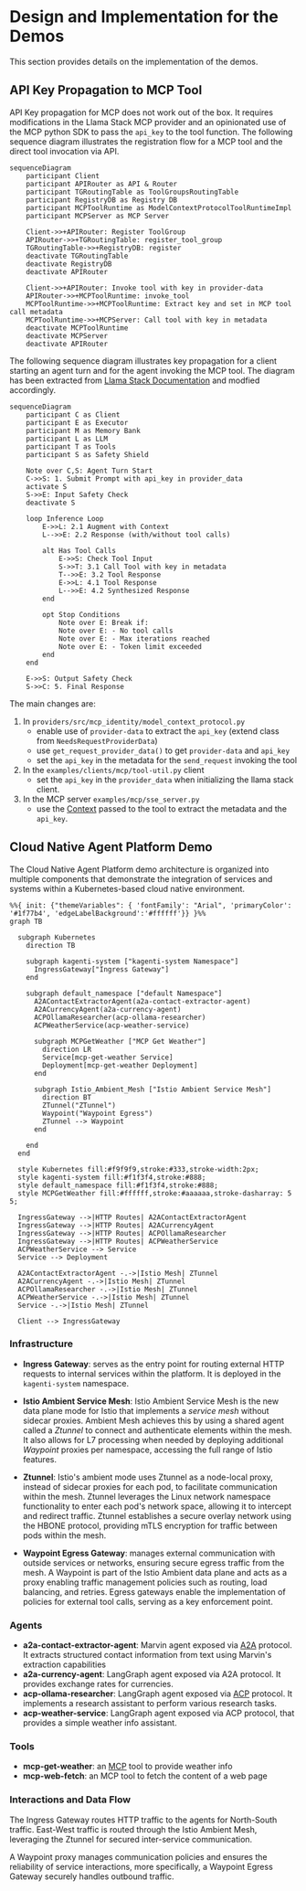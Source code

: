 # Design and Implementation for the Demos

This section provides details on the implementation of the demos.

## API Key Propagation to MCP Tool

API Key propagation for MCP does not work out of the box. It requires modifications in the Llama Stack MCP
provider and an opinionated use of the MCP python SDK to pass the `api_key` to the tool function. The following
sequence diagram illustrates the registration flow for a MCP tool and the direct tool invocation via API.

```mermaid
sequenceDiagram
    participant Client
    participant APIRouter as API & Router
    participant TGRoutingTable as ToolGroupsRoutingTable
    participant RegistryDB as Registry DB
    participant MCPToolRuntime as ModelContextProtocolToolRuntimeImpl
    participant MCPServer as MCP Server

    Client->>+APIRouter: Register ToolGroup 
    APIRouter->>+TGRoutingTable: register_tool_group
    TGRoutingTable->>+RegistryDB: register
    deactivate TGRoutingTable
    deactivate RegistryDB
    deactivate APIRouter

    Client->>+APIRouter: Invoke tool with key in provider-data
    APIRouter->>+MCPToolRuntime: invoke_tool
    MCPToolRuntime->>+MCPToolRuntime: Extract key and set in MCP tool call metadata
    MCPToolRuntime->>+MCPServer: Call tool with key in metadata
    deactivate MCPToolRuntime
    deactivate MCPServer
    deactivate APIRouter
```

The following sequence diagram illustrates key propagation for a client starting an agent 
turn and for the agent invoking the MCP tool.  The diagram has been extracted from 
[Llama Stack Documentation](https://llama-stack.readthedocs.io/en/latest/building_applications/agent_execution_loop.html)
and modfied accordingly.


```mermaid
sequenceDiagram
    participant C as Client
    participant E as Executor
    participant M as Memory Bank
    participant L as LLM
    participant T as Tools
    participant S as Safety Shield

    Note over C,S: Agent Turn Start
    C->>S: 1. Submit Prompt with api_key in provider_data
    activate S
    S->>E: Input Safety Check
    deactivate S

    loop Inference Loop
        E->>L: 2.1 Augment with Context
        L-->>E: 2.2 Response (with/without tool calls)

        alt Has Tool Calls
            E->>S: Check Tool Input
            S->>T: 3.1 Call Tool with key in metadata
            T-->>E: 3.2 Tool Response
            E->>L: 4.1 Tool Response
            L-->>E: 4.2 Synthesized Response
        end

        opt Stop Conditions
            Note over E: Break if:
            Note over E: - No tool calls
            Note over E: - Max iterations reached
            Note over E: - Token limit exceeded
        end
    end

    E->>S: Output Safety Check
    S->>C: 5. Final Response
```

The main changes are:

1. In `providers/src/mcp_identity/model_context_protocol.py`
    - enable use of `provider-data` to extract the `api_key` (extend class from `NeedsRequestProviderData`)
    - use `get_request_provider_data()` to get `provider-data` and `api_key`
    - set the `api_key` in the metadata for the `send_request` invoking the tool
2. In the `examples/clients/mcp/tool-util.py` client
    - set the `api_key` in the `provider_data` when initializing the llama stack client.
3. In the MCP server `examples/mcp/sse_server.py`
    - use the [Context](https://github.com/modelcontextprotocol/python-sdk/blob/1691b905e22faa94f45e42ca5dfd87927362be5a/src/mcp/server/fastmcp/server.py#L553) passed to the tool to extract the metadata and the `api_key`.

## Cloud Native Agent Platform Demo

The Cloud Native Agent Platform demo architecture is organized into multiple components that  demonstrate the integration of services and systems within a Kubernetes-based cloud native environment.

```mermaid
%%{ init: {"themeVariables": { 'fontFamily': "Arial", 'primaryColor': '#1f77b4', 'edgeLabelBackground':'#ffffff'}} }%%
graph TB

  subgraph Kubernetes
    direction TB
    
    subgraph kagenti-system ["kagenti-system Namespace"]
      IngressGateway["Ingress Gateway"]
    end

    subgraph default_namespace ["default Namespace"]
      A2AContactExtractorAgent(a2a-contact-extractor-agent)
      A2ACurrencyAgent(a2a-currency-agent)
      ACPOllamaResearcher(acp-ollama-researcher)
      ACPWeatherService(acp-weather-service)
      
      subgraph MCPGetWeather ["MCP Get Weather"]
        direction LR
        Service[mcp-get-weather Service]
        Deployment[mcp-get-weather Deployment]
      end

      subgraph Istio_Ambient_Mesh ["Istio Ambient Service Mesh"]
        direction BT
        ZTunnel("ZTunnel")
        Waypoint("Waypoint Egress")
        ZTunnel --> Waypoint
      end

    end
  end
  
  style Kubernetes fill:#f9f9f9,stroke:#333,stroke-width:2px;
  style kagenti-system fill:#f1f3f4,stroke:#888;
  style default_namespace fill:#f1f3f4,stroke:#888;
  style MCPGetWeather fill:#ffffff,stroke:#aaaaaa,stroke-dasharray: 5 5;

  IngressGateway -->|HTTP Routes| A2AContactExtractorAgent
  IngressGateway -->|HTTP Routes| A2ACurrencyAgent
  IngressGateway -->|HTTP Routes| ACPOllamaResearcher
  IngressGateway -->|HTTP Routes| ACPWeatherService
  ACPWeatherService --> Service
  Service --> Deployment

  A2AContactExtractorAgent -.->|Istio Mesh| ZTunnel
  A2ACurrencyAgent -.->|Istio Mesh| ZTunnel
  ACPOllamaResearcher -.->|Istio Mesh| ZTunnel
  ACPWeatherService -.->|Istio Mesh| ZTunnel
  Service -.->|Istio Mesh| ZTunnel

  Client --> IngressGateway
```

### Infrastructure

- **Ingress Gateway**: serves as the entry point for routing external HTTP requests to internal services within the platform.
It is deployed in the `kagenti-system` namespace.

- **Istio Ambient Service Mesh**: Istio Ambient Service Mesh is the new data plane mode for Istio that implements a *service mesh* without sidecar proxies. Ambient Mesh achieves this by using a shared agent called a *Ztunnel* to connect and authenticate elements within the mesh. It also allows for L7 processing when needed by deploying additional *Waypoint* proxies per namespace, accessing the full range of Istio features. 

- **Ztunnel**: Istio's ambient mode uses Ztunnel as a node-local proxy, instead of sidecar proxies for each pod, to facilitate communication within the mesh. Ztunnel leverages the Linux network namespace functionality to enter each pod's network space, allowing it to intercept and redirect traffic. Ztunnel establishes a secure overlay network using the HBONE protocol, providing mTLS encryption for traffic between pods within the mesh.

- **Waypoint Egress Gateway**: manages external communication with outside services or networks, ensuring secure egress traffic from the mesh. A Waypoint is part of the Istio Ambient data plane and acts as a proxy enabling traffic management policies such as routing, load balancing, and retries. Egress gateways enable the implementation of policies for external tool calls, serving as a key enforcement point.

 
### Agents

- **a2a-contact-extractor-agent**: Marvin agent exposed via [A2A](https://google.github.io/A2A) protocol. 
It extracts structured contact information from text using Marvin's extraction capabilities
- **a2a-currency-agent**: LangGraph agent exposed via A2A protocol. It provides exchange rates for currencies.
- **acp-ollama-researcher**: LangGraph agent exposed via [ACP](https://agentcommunicationprotocol.dev/introduction/welcome) protocol.
It implements a research assistant to perform various research tasks.
- **acp-weather-service**: LangGraph agent exposed via ACP protocol, that provides a simple weather info assistant.

### Tools 

- **mcp-get-weather**: an [MCP](https://modelcontextprotocol.io) tool to provide weather info
- **mcp-web-fetch**: an MCP tool to fetch the content of a web page


### Interactions and Data Flow

The Ingress Gateway routes HTTP traffic to the agents for North-South traffic. 
East-West traffic is routed through the Istio Ambient Mesh, leveraging the Ztunnel for secured 
inter-service communication.

A Waypoint proxy manages communication policies and ensures the reliability of service interactions,
more specifically, a Waypoint Egress Gateway securely handles outbound traffic.

